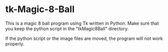 # tk-Magic-8-Ball

This is a magic 8 ball program using Tk written in Python. 
Make sure that you keep the python script in the "tkMagic8Ball" directory. 

If the python script or the image files are moved, the program will not work properly. 
